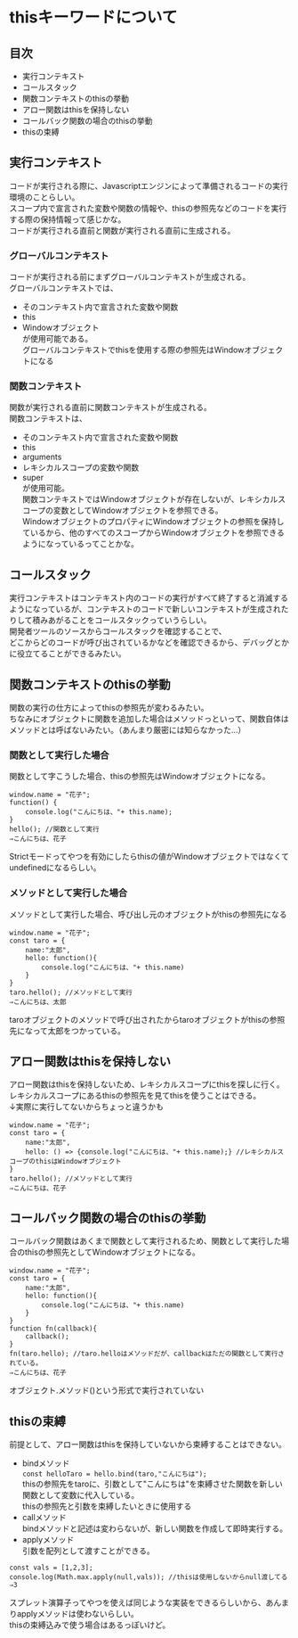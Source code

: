 # thisキーワードについて

## 目次
- 実行コンテキスト
- コールスタック
- 関数コンテキストのthisの挙動
- アロー関数はthisを保持しない
- コールバック関数の場合のthisの挙動
- thisの束縛

## 実行コンテキスト
コードが実行される際に、Javascriptエンジンによって準備されるコードの実行環境のことらしい。  
スコープ内で宣言された変数や関数の情報や、thisの参照先などのコードを実行する際の保持情報って感じかな。  
コードが実行される直前と関数が実行される直前に生成される。  

### グローバルコンテキスト
コードが実行される前にまずグローバルコンテキストが生成される。  
グローバルコンテキストでは、  
- そのコンテキスト内で宣言された変数や関数
- this
- Windowオブジェクト  
が使用可能である。  
グローバルコンテキストでthisを使用する際の参照先はWindowオブジェクトになる  

### 関数コンテキスト
関数が実行される直前に関数コンテキストが生成される。  
関数コンテキストは、  
- そのコンテキスト内で宣言された変数や関数
- this
- arguments
- レキシカルスコープの変数や関数
- super  
が使用可能。  
関数コンテキストではWindowオブジェクトが存在しないが、レキシカルスコープの変数としてWindowオブジェクトを参照できる。  
WindowオブジェクトのプロパティにWindowオブジェクトの参照を保持しているから、他のすべてのスコープからWindowオブジェクトを参照できるようになっているってことかな。  

## コールスタック
実行コンテキストはコンテキスト内のコードの実行がすべて終了すると消滅するようになっているが、コンテキストのコードで新しいコンテキストが生成されたりして積みあがることをコールスタックっていうらしい。  
開発者ツールのソースからコールスタックを確認することで、  
どこからどのコードが呼び出されているかなどを確認できるから、デバッグとかに役立てることができるみたい。

## 関数コンテキストのthisの挙動
関数の実行の仕方によってthisの参照先が変わるみたい。  
ちなみにオブジェクトに関数を追加した場合はメソッドっといって、関数自体はメソッドとは呼ばないみたい。（あんまり厳密には知らなかった...）  
### 関数として実行した場合
関数として字こうした場合、thisの参照先はWindowオブジェクトになる。
```
window.name = "花子";
function() {
    console.log("こんにちは、"+ this.name);
}
hello(); //関数として実行
⇒こんにちは、花子
```
Strictモードってやつを有効にしたらthisの値がWindowオブジェクトではなくてundefinedになるらしい。

### メソッドとして実行した場合
メソッドとして実行した場合、呼び出し元のオブジェクトがthisの参照先になる
```
window.name = "花子";
const taro = {
    name:"太郎",
    hello: function(){
        console.log("こんにちは、"+ this.name)
    }
}
taro.hello(); //メソッドとして実行
⇒こんにちは、太郎
```
taroオブジェクトのメソッドで呼び出されたからtaroオブジェクトがthisの参照先になって太郎をつかっている。

## アロー関数はthisを保持しない
アロー関数はthisを保持しないため、レキシカルスコープにthisを探しに行く。  
レキシカルスコープにあるthisの参照先を見てthisを使うことはできる。  
↓実際に実行してないからちょっと違うかも  
```
window.name = "花子";
const taro = {
    name:"太郎",
    hello: () => {console.log("こんにちは、"+ this.name);} //レキシカルスコープのthisはWindowオブジェクト
}
taro.hello(); //メソッドとして実行
⇒こんにちは、花子
```

## コールバック関数の場合のthisの挙動
コールバック関数はあくまで関数として実行されるため、関数として実行した場合のthisの参照先としてWindowオブジェクトになる。
```
window.name = "花子";
const taro = {
    name:"太郎",
    hello: function(){
        console.log("こんにちは、"+ this.name)
    }
}
function fn(callback){
    callback();
}
fn(taro.hello); //taro.helloはメソッドだが、callbackはただの関数として実行されている。
⇒こんにちは、花子
```
オブジェクト.メソッド()という形式で実行されていない

## thisの束縛
前提として、アロー関数はthisを保持していないから束縛することはできない。  
- bindメソッド  
`const helloTaro = hello.bind(taro,"こんにちは");`  
thisの参照先をtaroに、引数として"こんにちは"を束縛させた関数を新しい関数として変数に代入している。  
thisの参照先と引数を束縛したいときに使用する    
- callメソッド  
bindメソッドと記述は変わらないが、新しい関数を作成して即時実行する。  
- applyメソッド  
引数を配列として渡すことができる。  
```
const vals = [1,2,3];
console.log(Math.max.apply(null,vals)); //thisは使用しないからnull渡してる
⇒3
```
スプレット演算子ってやつを使えば同じような実装をできるらしいから、あんまりapplyメソッドは使わないらしい。  
thisの束縛込みで使う場合はあるっぽいけど。
